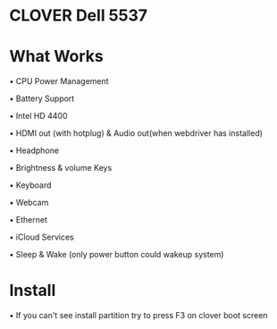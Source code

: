 # CLOVER Dell 5537
 
# What Works

•	CPU Power Management

•	Battery Support

•	Intel HD 4400

•	HDMI out (with hotplug) & Audio out(when webdriver has installed)

•	Headphone 

•	Brightness & volume Keys

•	Keyboard 

•	Webcam

•	Ethernet

•	iCloud Services

•	Sleep & Wake (only power button could wakeup system)

# Install
•	If you can't see install partition try to press F3 on clover boot screen
